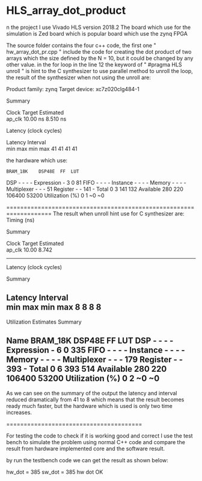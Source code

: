 # HLS_array_dot_product

n the project I use Vivado HLS version 2018.2
The board which use for the simulation is Zed board which is popular board which use the zynq FPGA

The source folder contains the four c++ code, the first one " hw_array_dot_pr.cpp "
include the code for creating the dot product of two arrays which the size defined by the
N = 10, but it could be changed by any other value.
in the for loop in the line 12 the keyword of " #pragma HLS unroll " is hint to the C synthesizer
to use parallel method to unroll the loop, the result of the synthesizer when not using the unroll are:

Product family: zynq
Target device: xc7z020clg484-1

Summary

Clock	Target	Estimated	
ap_clk	10.00 ns	8.510 ns	

Latency (clock cycles)



Latency 	Interval	
min	max 	min	max
41	41	    41	41	



the hardware which use:

	BRAM_18K	DSP48E	FF	LUT
DSP	-	-	-	-
Expression	-	3	0	81
FIFO	-	-	-	-
Instance	-	-	-	-
Memory	-	-	-	-
Multiplexer	-	-	-	51
Register	-	-	141	-
Total	0	3	141	132
Available	280	220	106400	53200
Utilization (%)	0	1	~0	~0

===================================================================
The result when unroll hint use for C synthesizer are:
Timing (ns)

Summary

Clock	Target	Estimated	
ap_clk	10.00	8.742	

--------------------
Latency (clock cycles)

Summary

Latency	  Interval	
min	max	  min	max
8	8	   8	8	
--------------------
Utilization Estimates
Summary

Name	BRAM_18K	DSP48E	FF	LUT
DSP	-	-	-	-
Expression	-	6	0	335
FIFO	-	-	-	-
Instance	-	-	-	-
Memory	-	-	-	-
Multiplexer	-	-	-	179
Register	-	-	393	-
Total	0	6	393	514
Available	280	220	106400	53200
Utilization (%)	0	2	~0	~0
---------------------

As we can see on the summary of the output the latency and interval reduced dramatically from 41 to 8 which means that the result becomes ready much
faster, but the hardware which is used is only two time increases.

=======================================

For testing the code to check if it is working good and correct I use the test bench to simulate the problem using normal C++ code and compare the
result from hardware implemented core and the software result.

by run the testbench code we can get the result as shown below:

hw_dot = 385
sw_dot = 385
hw dot OK
